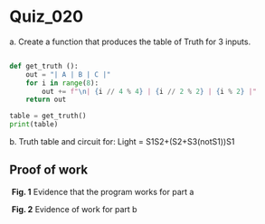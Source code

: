 
# Quiz_020

a.
Create a function that produces the table of Truth for 3 inputs.


```.py

def get_truth ():
    out = "| A | B | C |"
    for i in range(8):
        out += f"\n| {i // 4 % 4} | {i // 2 % 2} | {i % 2} |"
    return out

table = get_truth()
print(table)

```

b.
Truth table and circuit for: Light = S1S2+(S2+S3(notS1))S1


## Proof of work
![]()
**Fig. 1** Evidence that the program works for part a

![]()
**Fig. 2** Evidence of work for part b
